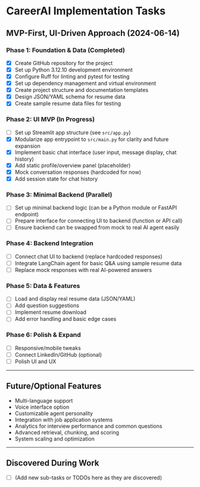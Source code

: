 # CareerAI Implementation Tasks

## MVP-First, UI-Driven Approach (2024-06-14)

### Phase 1: Foundation & Data (Completed)

- [x] Create GitHub repository for the project
- [x] Set up Python 3.12.10 development environment
- [x] Configure Ruff for linting and pytest for testing
- [x] Set up dependency management and virtual environment
- [x] Create project structure and documentation templates
- [x] Design JSON/YAML schema for resume data
- [x] Create sample resume data files for testing

### Phase 2: UI MVP (In Progress)

- [ ] Set up Streamlit app structure (see `src/app.py`)
- [x] Modularize app entrypoint to `src/main.py` for clarity and future expansion
- [x] Implement basic chat interface (user input, message display, chat history)
- [x] Add static profile/overview panel (placeholder)
- [x] Mock conversation responses (hardcoded for now)
- [x] Add session state for chat history

### Phase 3: Minimal Backend (Parallel)

- [ ] Set up minimal backend logic (can be a Python module or FastAPI endpoint)
- [ ] Prepare interface for connecting UI to backend (function or API call)
- [ ] Ensure backend can be swapped from mock to real AI agent easily

### Phase 4: Backend Integration

- [ ] Connect chat UI to backend (replace hardcoded responses)
- [ ] Integrate LangChain agent for basic Q&A using sample resume data
- [ ] Replace mock responses with real AI-powered answers

### Phase 5: Data & Features

- [ ] Load and display real resume data (JSON/YAML)
- [ ] Add question suggestions
- [ ] Implement resume download
- [ ] Add error handling and basic edge cases

### Phase 6: Polish & Expand

- [ ] Responsive/mobile tweaks
- [ ] Connect LinkedIn/GitHub (optional)
- [ ] Polish UI and UX

---

## Future/Optional Features

- Multi-language support
- Voice interface option
- Customizable agent personality
- Integration with job application systems
- Analytics for interview performance and common questions
- Advanced retrieval, chunking, and scoring
- System scaling and optimization

---

## Discovered During Work

- [ ] (Add new sub-tasks or TODOs here as they are discovered)
